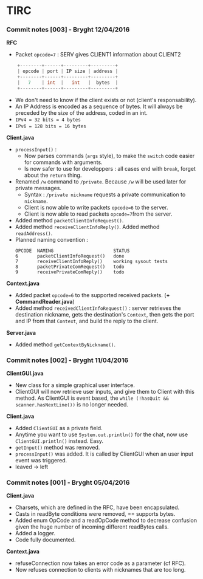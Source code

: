 # TIRC

### Commit notes [003] - Bryght 12/04/2016

__RFC__
* Packet `opcode=7` : SERV gives CLIENT1 information about CLIENT2
```java
	+--------+------+---------+---------+
	| opcode | port | IP size | address |
	+--------+------+---------+---------+
	|   7    | int  |   int   |  bytes  |
	+--------+------+---------+---------+
```
* We don't need to know if the client exists or not (client's responsability).
* An IP Address is encoded as a sequence of bytes. It will always be preceded by the size of the address, coded in an int.
* `IPv4 = 32 bits = 4 bytes`
* `IPv6 = 128 bits = 16 bytes`

__Client.java__
* `processInput()` :
    * Now parses commands (`args` style), to make the `switch` code easier for commands with arguments.
    * Is now safer to use for developpers : all cases end with `break`, forget about the `return` thing.
* Renamed `/w` command to `/private`. Because `/w` will be used later for private messages.
    * Syntax : `/private nickname` requests a private communication to `nickname`.
    * Client is now able to write packets `opcode=6` to the server.
    * Client is now able to read packets `opcode=7`from the server.
* Added method `packetClientInfoRequest()`.
* Added method `receiveClientInfoReply()`. Added method `readAddress()`.
* Planned naming convention :
    ```
    OPCODE  NAMING                      STATUS
    6       packetClientInfoRequest()   done
    7       receiveClientInfoReply()    working sysout tests
    8       packetPrivateComRequest()   todo
    9       receivePrivateComReply()    todo
    ```

__Context.java__
* Added packet `opcode=6` to the supported received packets. (__+ CommandReader.java__)
* Added method `receivedClientInfoRequest()` : server retrieves the destination nickname, gets the destination's `Context`, then gets the port and IP from that `Context`, and build the reply to the client.

__Server.java__
* Added method `getContextByNickname()`.

### Commit notes [002] - Bryght 11/04/2016

__ClientGUI.java__
* New class for a simple graphical user interface.
* ClientGUI will now retrieve user inputs, and give them to Client with this method. As ClientGUI is event based, the `while (!hasQuit && scanner.hasNextLine())` is no longer needed.

__Client.java__
* Added `ClientGUI` as a private field.
* Anytime you want to use `System.out.println()` for the chat, now use `ClientGUI.println()` instead. Easy.
* `getInput()` method was removed.
* `processInput()` was added. It is called by ClientGUI when an user input event was triggered.
* leaved -> left


### Commit notes [001] - Bryght 05/04/2016

__Client.java__
* Charsets, which are defined in the RFC, have been encapsulated.
* Casts in readByte conditions were removed, == supports bytes.
* Added enum OpCode and a readOpCode method to decrease confusion given the huge number of incoming different readBytes calls.
* Added a logger.
* Code fully documented.

__Context.java__
* refuseConnection now takes an error code as a parameter (cf RFC).
* Now refuses connection to clients with nicknames that are too long.
